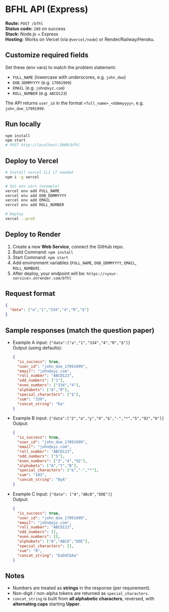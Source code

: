 # BFHL API (Express)

**Route:** `POST /bfhl`  
**Status code:** `200` on success  
**Stack:** Node.js + Express  
**Hosting:** Works on Vercel (via `@vercel/node`) or Render/Railway/Heroku.

## Customize required fields
Set these (env vars) to match the problem statement:
- `FULL_NAME` (lowercase with underscores, e.g. `john_doe`)
- `DOB_DDMMYYYY` (e.g. `17091999`)
- `EMAIL` (e.g. `john@xyz.com`)
- `ROLL_NUMBER` (e.g. `ABCD123`)

The API returns `user_id` in the format `<full_name>_<ddmmyyyy>`, e.g. `john_doe_17091999`.

## Run locally
```bash
npm install
npm start
# POST http://localhost:3000/bfhl
```

## Deploy to Vercel
```bash
# Install vercel CLI if needed
npm i -g vercel

# Set env vars (example)
vercel env add FULL_NAME
vercel env add DOB_DDMMYYYY
vercel env add EMAIL
vercel env add ROLL_NUMBER

# Deploy
vercel --prod
```

## Deploy to Render
1. Create a new **Web Service**, connect the GitHub repo.
2. Build Command: `npm install`
3. Start Command: `npm start`
4. Add environment variables (`FULL_NAME`, `DOB_DDMMYYYY`, `EMAIL`, `ROLL_NUMBER`).
5. After deploy, your endpoint will be: `https://<your-service>.onrender.com/bfhl`

## Request format
```json
{
  "data": ["a","1","334","4","R","$"]
}
```

## Sample responses (match the question paper)

- Example A input: `{"data":["a","1","334","4","R","$"]}`  
  Output (using defaults):  
  ```json
  {
    "is_success": true,
    "user_id": "john_doe_17091999",
    "email": "john@xyz.com",
    "roll_number": "ABCD123",
    "odd_numbers": ["1"],
    "even_numbers": ["334","4"],
    "alphabets": ["A","R"],
    "special_characters": ["$"],
    "sum": "339",
    "concat_string": "Ra"
  }
  ```

- Example B input: `{"data":["2","a","y","4","&","-","*","5","92","b"]}`  
  Output:  
  ```json
  {
    "is_success": true,
    "user_id": "john_doe_17091999",
    "email": "john@xyz.com",
    "roll_number": "ABCD123",
    "odd_numbers": ["5"],
    "even_numbers": ["2","4","92"],
    "alphabets": ["A","Y","B"],
    "special_characters": ["&","-","*"],
    "sum": "103",
    "concat_string": "ByA"
  }
  ```

- Example C input: `{"data": ["A","ABcD","DOE"]}`  
  Output:  
  ```json
  {
    "is_success": true,
    "user_id": "john_doe_17091999",
    "email": "john@xyz.com",
    "roll_number": "ABCD123",
    "odd_numbers": [],
    "even_numbers": [],
    "alphabets": ["A","ABCD","DOE"],
    "special_characters": [],
    "sum": "0",
    "concat_string": "EoDdCbAa"
  }
  ```

## Notes
- Numbers are treated as **strings** in the response (per requirement).
- Non-digit / non-alpha tokens are returned as `special_characters`.
- `concat_string` is built from **all alphabetic characters**, reversed, with **alternating caps** starting **Upper**.
